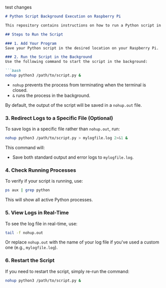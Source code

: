 test changes

```markdown
# Python Script Background Execution on Raspberry Pi

This repository contains instructions on how to run a Python script in the background on a Raspberry Pi, ensuring that the process continues even after the terminal is closed.

## Steps to Run the Script

### 1. Add Your Program
Save your Python script in the desired location on your Raspberry Pi.

### 2. Run the Script in the Background
Use the following command to start the script in the background:

```bash
nohup python3 /path/to/script.py &
```

- `nohup` prevents the process from terminating when the terminal is closed.
- `&` runs the process in the background.

By default, the output of the script will be saved in a `nohup.out` file.

### 3. Redirect Logs to a Specific File (Optional)
To save logs in a specific file rather than `nohup.out`, run:

```bash
nohup python3 /path/to/script.py > mylogfile.log 2>&1 &
```

This command will:
- Save both standard output and error logs to `mylogfile.log`.

### 4. Check Running Processes
To verify if your script is running, use:

```bash
ps aux | grep python
```

This will show all active Python processes.

### 5. View Logs in Real-Time
To see the log file in real-time, use:

```bash
tail -f nohup.out
```

Or replace `nohup.out` with the name of your log file if you've used a custom one (e.g., `mylogfile.log`).

### 6. Restart the Script
If you need to restart the script, simply re-run the command:

```bash
nohup python3 /path/to/script.py &
```
```

